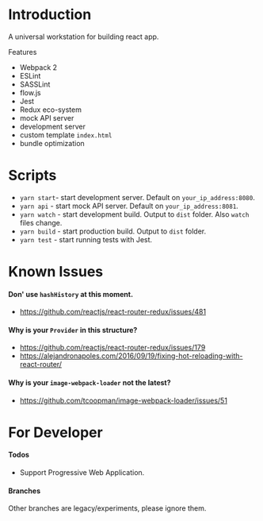 # Introduction
A universal workstation for building react app.

Features
- Webpack 2
- ESLint
- SASSLint
- flow.js
- Jest
- Redux eco-system
- mock API server
- development server
- custom template `index.html`
- bundle optimization

# Scripts
- `yarn start`- start development server. Default on `your_ip_address:8080`.
- `yarn api` - start mock API server. Default on `your_ip_address:8081`.
- `yarn watch` - start development build. Output to `dist` folder. Also `watch` files change.
- `yarn build` - start production build. Output to `dist` folder.
- `yarn test` - start running tests with Jest.

# Known Issues
#### Don' use `hashHistory` at this moment.
- https://github.com/reactjs/react-router-redux/issues/481

#### Why is your `Provider` in this structure?
- https://github.com/reactjs/react-router-redux/issues/179
- https://alejandronapoles.com/2016/09/19/fixing-hot-reloading-with-react-router/

#### Why is your `image-webpack-loader` not the latest?
- https://github.com/tcoopman/image-webpack-loader/issues/51

# For Developer
#### Todos
- Support Progressive Web Application.

#### Branches
Other branches are legacy/experiments, please ignore them.
